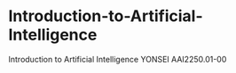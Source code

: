 # Introduction-to-Artificial-Intelligence
Introduction to Artificial Intelligence
YONSEI AAI2250.01-00
